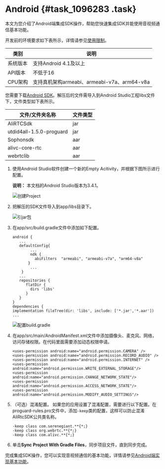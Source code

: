 # Android {#task_1096283 .task}

本文为您介绍了Android端集成SDK操作，帮助您快速集成SDK并能使用音视频通信基本功能。

开发前的环境要求如下表所示，详情请参见[使用限制](../../../../cn.zh-CN/产品简介/使用限制.md#)。

|类别|说明|
|--|--|
|系统版本|支持Android 4.1及以上|
|API版本|不低于16|
|CPU架构|支持真机架构armeabi、armeabi-v7a、arm64-v8a|

您需要下载[Android SDK](http://docs-aliyun.cn-hangzhou.oss.aliyun-inc.com/assets/attach/125204/cn_zh/1564562210629/AliRTCSdk_1.11.5.1907174.zip)。解压后的文件需导入到Android Studio工程libs文件下，文件类型如下表所示。

|文件/文件夹名称|文件类型|
|--------|----|
|AliRTCSdk|jar|
|utdid4all-1.5.0-proguard|jar|
|Sophonsdk|aar|
|alivc-core-rtc|aar|
|webrtclib|aar|

1.  使用Android Studio软件创建一个新的Empty Acitivity，并根据下图所示进行配置。 

    **说明：** 本文档的Android Studio版本为3.4.1。

    ![创建Project](http://static-aliyun-doc.oss-cn-hangzhou.aliyuncs.com/assets/img/763460/156620795150610_zh-CN.png)

2.  把解压的SDK文件导入到app/libs目录下。 

    ![引jar包](http://static-aliyun-doc.oss-cn-hangzhou.aliyuncs.com/assets/img/763460/156620795150658_zh-CN.png)

3.  在app/src/build.gradle文件中添加如下配置。 

    ``` {#codeblock_ch2_k58_64e .language-json}
    android {
       ...
       defaultConfig{
            ...
            ndk {
              abiFilters  "armeabi", "armeabi-v7a", "arm64-v8a"
           }
            ...
        } 
       ...
       repositories {
          flatDir {
            dirs 'libs'
          }
       }
    }
    dependencies {  
    implementation fileTree(dir: 'libs', include: ['*.jar','*.aar'])
    ...
    ```

    ![配置build.gradle](http://static-aliyun-doc.oss-cn-hangzhou.aliyuncs.com/assets/img/763460/156620795150719_zh-CN.png)

4.  在app/src/main/AndroidManifest.xml文件中添加摄像头、麦克风、网络，访问存储权限。在代码里面需要添加动态权限申请。 

    ``` {#codeblock_ler_the_4km .language-java}
    <uses-permission android:name="android.permission.CAMERA" />
    <uses-permission android:name="android.permission.RECORD_AUDIO" />
    <uses-permission android:name="android.permission.INTERNET" />
    <uses-permission android:name="android.permission.WRITE_EXTERNAL_STORAGE"/>
    <uses-permission android:name="android.permission.CHANGE_NETWORK_STATE"/>
    <uses-permission android:name="android.permission.ACCESS_NETWORK_STATE"/>
    <uses-permission android:name="android.permission.MODIFY_AUDIO_SETTINGS"/>        
    ```

5.  （可选）混淆配置。 如果您的应用设置了混淆配置，需要进行以下配置。在proguard-rules.pro文件中，添加`-keep`类的配置，这样可以防止混淆AliRtcSDK公共类名称。 

    ``` {#codeblock_y71_uhf_ojj .language-java}
    -keep class com.serenegiant.**{*;}
    -keep class org.webrtc.**{*;}
    -keep class com.alivc.**{*;}           
    ```

6.  单击**Sync Project With Gradle Files**，同步项目文件，直到同步完成。

完成集成SDK操作，您可以实现音视频通信的基本功能，详情请参见[Android端实现基本功能](cn.zh-CN/快速入门/实现基本功能/Android.md#)。

